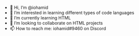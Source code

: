 - 👋 Hi, I’m @iohamid
- 👀 I’m interested in learning different types of code languages
- 🌱 I’m currently learning HTML
- 💞️ I’m looking to collaborate on HTML projects
- 📫 How to reach me: iohamid#9460 on Discord

<!---
thebestdad/thebestdad is a ✨ special ✨ repository because its `README.md` (this file) appears on your GitHub profile.
You can click the Preview link to take a look at your changes.
--->
